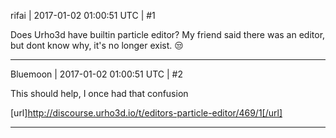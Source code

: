 rifai | 2017-01-02 01:00:51 UTC | #1

Does Urho3d have builtin particle editor? My friend said there was an editor, but dont know why, it's no longer exist. :unamused:

-------------------------

Bluemoon | 2017-01-02 01:00:51 UTC | #2

This should help, I once had that confusion

[url]http://discourse.urho3d.io/t/editors-particle-editor/469/1[/url]

-------------------------

